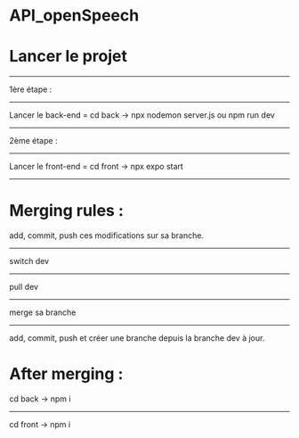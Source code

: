 # API_openSpeech

# Lancer le projet 

***
1ère étape :
***
Lancer le back-end = cd back -> npx nodemon server.js ou npm run dev
***

2ème étape :
***
Lancer le front-end = cd front -> npx expo start

***
# Merging rules : 

add, commit, push ces modifications sur sa branche.
***
switch dev
***
pull dev
***
merge sa branche
***
add, commit, push et créer une branche depuis la branche dev à jour.

# After merging : 

cd back -> npm i 
***
cd front -> npm i 



